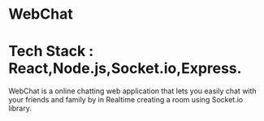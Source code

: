 # WebChat
# Tech Stack : React,Node.js,Socket.io,Express.
WebChat is a online chatting web application that lets you easily chat with your friends and family by in Realtime creating a room using Socket.io library.
